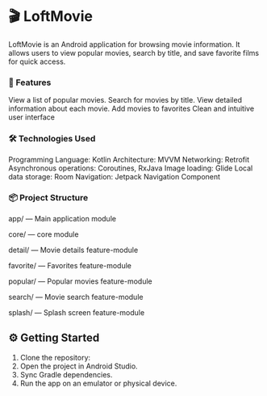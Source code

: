 # 🎬 LoftMovie
LoftMovie is an Android application for browsing movie information. It allows users to view popular movies, search by title, and save favorite films for quick access.

### 🚀 Features
View a list of popular movies. Search for movies by title.
View detailed information about each movie. Add movies to favorites
Clean and intuitive user interface

### 🛠️ Technologies Used
Programming Language: Kotlin
Architecture: MVVM
Networking: Retrofit
Asynchronous operations: Coroutines, RxJava
Image loading: Glide
Local data storage: Room
Navigation: Jetpack Navigation Component

### 📦 Project Structure
app/ — Main application module

core/ — core module

detail/ — Movie details feature-module

favorite/ — Favorites feature-module

popular/ — Popular movies feature-module

search/ — Movie search feature-module

splash/ — Splash screen feature-module

## ⚙️ Getting Started

1. Clone the repository: 
2. Open the project in Android Studio.
3. Sync Gradle dependencies.
4. Run the app on an emulator or physical device.
